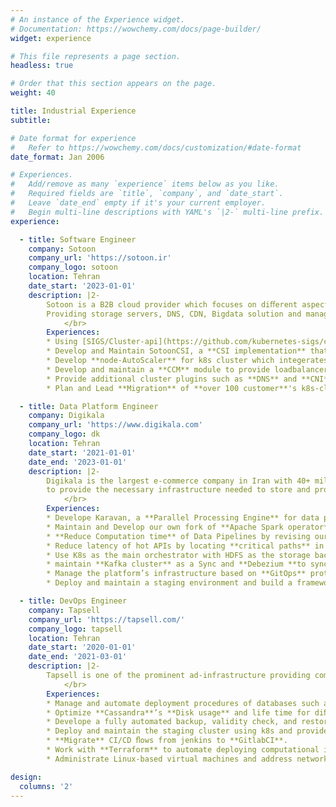 ```yaml
---
# An instance of the Experience widget.
# Documentation: https://wowchemy.com/docs/page-builder/
widget: experience

# This file represents a page section.
headless: true

# Order that this section appears on the page.
weight: 40

title: Industrial Experience
subtitle:

# Date format for experience
#   Refer to https://wowchemy.com/docs/customization/#date-format
date_format: Jan 2006

# Experiences.
#   Add/remove as many `experience` items below as you like.
#   Required fields are `title`, `company`, and `date_start`.
#   Leave `date_end` empty if it's your current employer.
#   Begin multi-line descriptions with YAML's `|2-` multi-line prefix.
experience:

  - title: Software Engineer
    company: Sotoon
    company_url: 'https://sotoon.ir'
    company_logo: sotoon
    location: Tehran
    date_start: '2023-01-01'
    description: |2-
        Sotoon is a B2B cloud provider which focuses on diﬀerent aspects of Cloud Computing, such as hardware abstraction,
        Providing storage servers, DNS, CDN, Bigdata solution and managed k8s cluster. I worked in the K8s as a Service team.
            </br>
        Experiences:
        * Using [SIGS/Cluster-api](https://github.com/kubernetes-sigs/cluster-api) to provide a boostraping automation and operations as a service for k8s.
        * Develop and Maintain SotoonCSI, a **CSI implementation** that integerates with Sotoon's storage backend.
        * Develop **node-AutoScaler** for k8s cluster which integerates with Sotoon's Computation backend with the aim of reducing costumers costs.
        * Develop and maintain a **CCM** module to provide loadbalancers for k8s clusters using sotoon's compute infrastructure.
        * Provide additional cluster plugins such as **DNS** and **CNI** as an automated solution.
        * Plan and Lead **Migration** of **over 100 customer**'s k8s-clusters to the new infrastructure with **zero downtime**.

  - title: Data Platform Engineer
    company: Digikala
    company_url: 'https://www.digikala.com'
    company_logo: dk
    location: Tehran
    date_start: '2021-01-01'
    date_end: '2023-01-01'
    description: |2-
        Digikala is the largest e-commerce company in Iran with 40+ million users. As a member of the Bigdata & AI team, my job is
        to provide the necessary infrastructure needed to store and process the data accumulated from the users.
            </br>
        Experiences:
        * Develope Karavan, a **Parallel Processing Engine** for data pipelines on top of Apache Spark.
        * Maintain and Develop our own fork of **Apache Spark operator**.
        * **Reduce Computation time** of Data Pipelines by revising our data retrieval models and Queries.
        * Reduce latency of hot APIs by locating **critical paths** in the codebase of the framework and optimizing them.
        * Use K8s as the main orchestrator with HDFS as the storage backend to provided a variety of tools for the DS/DE team to work with, including **Airﬂow** as our job scheduler and **Spark** as our main batch/stream processor and pipeline engine.
        * maintain **Kafka cluster** as a Sync and **Debezium **to sync external Databases to it.
        * Manage the platform’s infrastructure based on **GitOps** protocols using **ArgoCD**. Automate deployment of our APIs using ArgoCD with **Kustomize** and **Helm** charts.
        * Deploy and maintain a staging environment and build a framework for the Data Science team to better interact with our infrastructure.

  - title: DevOps Engineer
    company: Tapsell
    company_url: 'https://tapsell.com/'
    company_logo: tapsell
    location: Tehran
    date_start: '2020-01-01'
    date_end: '2021-03-01'
    description: |2-
        Tapsell is one of the prominent ad-infrastructure providing company in Iran. As a DevOps engineer, I was tasked with Providing the infrastructure needed by other technical teams in the corporation.
            </br>
        Experiences:
        * Manage and automate deployment procedures of databases such as **MongoDB**, **Cassandra**, and **ElasticSearch** with **Ansible**.
        * Optimize **Cassandra**’s **Disk usage** and life time for diﬀerent workloads; resulting in over **50% reduction in total disk size** of the cluster.
        * Develope a fully automated backup, validity check, and restore tool for managing backups in a cloud native infrastructure.
        * Deploy and maintain the staging cluster using k8s and provide syncing pipelines with the Production environment.
        * **Migrate** CI/CD ﬂows from jenkins to **GitlabCI**.
        * Work with **Terraform** to automate deploying computational infrastructure on VMWare.
        * Administrate Linux-based virtual machines and address networking issues.

design:
  columns: '2'
---
```

